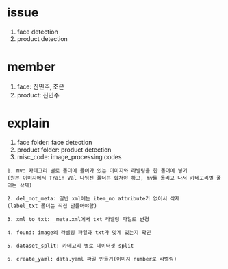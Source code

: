 # issue
1. face detection
2. product detection

# member
1. face: 진민주, 조은
2. product: 진민주

# explain
1. face folder: face detection
2. product folder: product detection
3. misc_code: image_processing codes
```
1. mv: 카테고리 별로 폴더에 들어가 있는 이미지와 라벨링을 한 폴더에 넣기
(원본 이미지에서 Train Val 나눠진 폴더는 합쳐야 하고, mv를 돌리고 나서 카테고리별 폴더는 삭제)

2. del_not_meta: 일반 xml에는 item_no attribute가 없어서 삭제
(label_txt 폴더는 직접 만들어야함)

3. xml_to_txt: _meta.xml에서 txt 라벨링 파일로 변경

4. found: image의 라벨링 파일과 txt가 맞게 있는지 확인

5. dataset_split: 카테고리 별로 데이터셋 split

6. create_yaml: data.yaml 파일 만들기(이미지 number로 라벨링)
```
